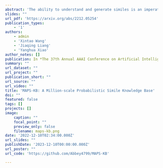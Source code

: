 ```yaml
---
abstract: 'The ability to understand and generate similes is an imperative step to realize human-level AI. However, there is still a considerable gap between machine intelligence and human cognition in similes, since deep models based on statistical distribution tend to favour high-frequency similes. Hence, a large-scale symbolic knowledge base of similes is required, as it contributes to the modeling of diverse yet unpopular similes while facilitating additional evaluation and reasoning. To bridge the gap, we propose a novel framework for large-scale simile knowledge base construction, as well as two probabilistic metrics which enable an improved understanding of simile phenomena in natural language. Overall, we construct MAPS-KB, a million-scale probabilistic simile knowledge base, covering 4.3 million triplets over 0.4 million terms from 70 GB corpora. We conduct sufficient experiments to justify the effectiveness and necessity of the methods of our framework. We also apply MAPS-KB on three downstream tasks to achieve state-of-the-art performance, further demonstrating the value of MAPS-KB.'
slides: ""
url_pdf: 'https://arxiv.org/abs/2212.05254'
publication_types:
    - '1'
authors:
    - admin
    - 'Xintao Wang'
    - 'Jiaqing Liang'
    - 'Yanghua Xiao'
author_notes: []
publication: In *The 37th Annual AAAI Conference on Artificial Intelligence (**AAAI 2023**)* 
summary: ""
url_dataset: ""
url_project: ""
publication_short: ""
url_source: ""
url_video: ""
title: 'MAPS-KB: A Million-scale Probabilistic Simile Knowledge Base'
doi: ""
featured: false
tags: []
projects: []
image:
    caption: ""
    focal_point: ""
    preview_only: false
    filename: maps-kb.png
date: '2022-12-10T02:34:00.000Z'
url_slides: ""
publishDate: '2023-12-10T00:00:00.000Z'
url_poster: ""
url_code: 'https://github.com/Abbey4799/MAPS-KB'

---
```

